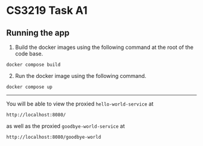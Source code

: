 # CS3219 Task A1

## Running the app
1. Build the docker images using the following command at the root of the code base.
```
docker compose build
```

2. Run the docker image using the following command.
```
docker compose up
```

---

You will be able to view the proxied `hello-world-service` at
```
http://localhost:8080/
```
as well as the proxied `goodbye-world-service` at
```
http://localhost:8080/goodbye-world
```

